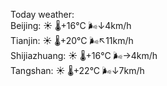 Today weather:  
Beijing: ☀️   🌡️+16°C 🌬️↓4km/h  
Tianjin: ☀️   🌡️+20°C 🌬️↖11km/h  
Shijiazhuang: ☀️   🌡️+16°C 🌬️→4km/h  
Tangshan: ☀️   🌡️+22°C 🌬️↓7km/h  
